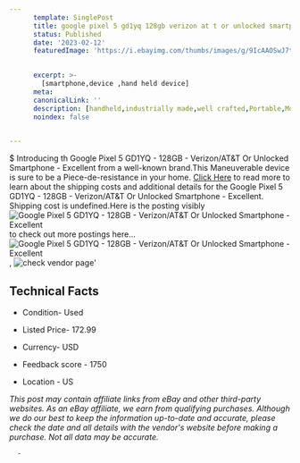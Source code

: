 ```yaml
---
      template: SinglePost
      title: google pixel 5 gd1yq 128gb verizon at t or unlocked smartphone excellent
      status: Published
      date: '2023-02-12'
      featuredImage: 'https://i.ebayimg.com/thumbs/images/g/9IcAAOSwJ7tioQ-K/s-l225.jpg'
       

      excerpt: >-
        [smartphone,device ,hand held device]
      meta:
      canonicalLink: ''
      description: [handheld,industrially made,well crafted,Portable,Mobile,Compact,Convenient,Lightweight,Maneuverable,Man-portable,Miniature,Carriable,Hand-held,Light,Holdable,Transportable,Mobile device,Pocket-sized,On-the-go,Wireless,Cordless,Compact size,Convenient size, smartphone,device ,hand held device]
      noindex: false
      

---
```

$
      Introducing th Google Pixel 5 GD1YQ - 128GB - Verizon/AT&T Or Unlocked Smartphone - Excellent from a well-known brand.This Maneuverable device  is sure to be a Piece-de-resistance in your home. [Click Here](https://www.ebay.com/itm/175311948978?hash=item28d1680cb2%3Ag%3A9IcAAOSwJ7tioQ-K&amdata=enc%3AAQAHAAAA4GQ4ClYjfcs6ZnLY7iU2jkKEsbKEyuDZ17TfMoJThcm6tG%2F0QXa4i3O9jR3zTz4Pk2JXAmURTH%2FCU%2BIDvcH0Sk0%2FE%2BT55PdQzFJFPmSXFPJrxejOA50AiJ4sD24HrmTzm5aWkGLChfKBmtbecwe41mmmZx9wF7p1gXf43UCwH%2B%2FDkK1D%2FuNXmm2QzfCioSEO9sRQt0wuUtVWU%2BOriMS8bJ502tIeWhmrCNV7ELjkmz9yyncKnlV99OuKRRqqIRDBok6rd%2BOiQ3SXOd3b4wUqFOnN8Q65WSk2q5I%2FAE9UtGBS&mkevt=1&mkcid=1&mkrid=711-53200-19255-0&campid=%253CePNCampaignId%253E&customid=%253CreferenceId%253E&toolid=10049) to read more to learn about the shipping costs and additional details for the Google Pixel 5 GD1YQ - 128GB - Verizon/AT&T Or Unlocked Smartphone - Excellent. Shipping cost is undefined.Here is the posting visibly ![Google Pixel 5 GD1YQ - 128GB - Verizon/AT&T Or Unlocked Smartphone - Excellent](https://i.ebayimg.com/thumbs/images/g/9IcAAOSwJ7tioQ-K/s-l225.jpg) to check out more postings here... ![Google Pixel 5 GD1YQ - 128GB - Verizon/AT&T Or Unlocked Smartphone - Excellent](https://i.ebayimg.com/images/g/9IcAAOSwJ7tioQ-K/s-l960.jpg), ![check vendor page]()'

      

 ## Technical Facts 



     
      

 - Condition- Used 


      

 - Listed Price- 172.99 


      

 - Currency- USD 


      

 - Feedback score - 1750 


      

 - Location - US 


      
      

 *_This post may contain affiliate links from eBay and other third-party websites. As an eBay affiliate, we earn from qualifying purchases. Although we do our best to keep the information up-to-date and accurate, please check the date and all details with the vendor's website before making a purchase. Not all data may be accurate._*




      -
